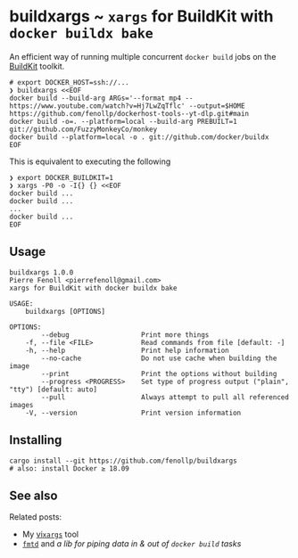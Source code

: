 # buildxargs ~ `xargs` for BuildKit with `docker buildx bake`

An efficient way of running multiple concurrent `docker build` jobs on the [BuildKit](https://github.com/moby/buildkit) toolkit.

```shell
# export DOCKER_HOST=ssh://...
❯ buildxargs <<EOF
docker build --build-arg ARGs='--format mp4 -- https://www.youtube.com/watch?v=Hj7LwZqTflc' --output=$HOME https://github.com/fenollp/dockerhost-tools--yt-dlp.git#main
docker build -o=. --platform=local --build-arg PREBUILT=1 git://github.com/FuzzyMonkeyCo/monkey
docker build --platform=local -o . git://github.com/docker/buildx
EOF
```

This is equivalent to executing the following
```shell
❯ export DOCKER_BUILDKIT=1
❯ xargs -P0 -o -I{} {} <<EOF
docker build ...
docker build ...
...
docker build ...
EOF
```

## Usage

```
buildxargs 1.0.0
Pierre Fenoll <pierrefenoll@gmail.com>
xargs for BuildKit with docker buildx bake

USAGE:
    buildxargs [OPTIONS]

OPTIONS:
        --debug                  Print more things
    -f, --file <FILE>            Read commands from file [default: -]
    -h, --help                   Print help information
        --no-cache               Do not use cache when building the image
        --print                  Print the options without building
        --progress <PROGRESS>    Set type of progress output ("plain", "tty") [default: auto]
        --pull                   Always attempt to pull all referenced images
    -V, --version                Print version information
```

## Installing

```shell
cargo install --git https://github.com/fenollp/buildxargs
# also: install Docker ≥ 18.09
```

## See also

Related posts:
* My [vi`xargs`](https://fenollp.github.io/vixargs-visual-xargs) tool
* [`fmtd`](https://fenollp.github.io/a_simple_framework_for_universal_tools) and *a lib for piping data in & out of `docker build` tasks*

